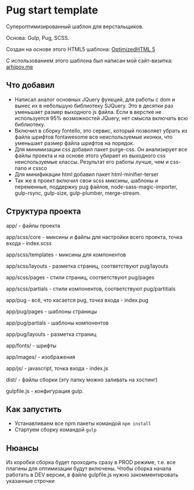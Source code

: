 # Pug start template
Супероптимизированный шаблон для верстальщиков. 

Основа: Gulp, Pug, SCSS.

Создан на основе этого HTML5 шаблона: [OptimizedHTML 5](https://github.com/agragregra/OptimizedHTML-5)

С использованием этого шаблона был написан мой сайт-визитка: [arhipov.me](https://arhipov.me)

## Что добавил
- Написал аналог основных JQuery функций, для работы с dom и вынес их в небольшую библиотеку SJQuery.
Это в десятки раз уменьшает размер выходного js файла. Если в верстке не используется 95% возможностей JQuery, нет смысла включать всю библиотеку.
- Включил в сборку fontello, это сервис, который позволяет убрать из файла шрифтов fontawesome все неиспользуемые иконки, что уменьшает размер файла шрифтов на порядок.
- Для минимизации css добавил пакет purge-css. Он анализирует все файлы проекта и на основе этого убирает из выходного css неиспользуемые классы. Результат его работы лучше, чем и css-nano и cssco
- Для минификации html добавил пакет html-minifier-terser
- Так же в проект включил свои scss миксины, шаблоны и переменные, поддержку pug файлов, node-sass-magic-importer, gulp-rsync, gulp-size, gulp-plumber, merge-stream.
## Структура проекта
app/ - файлы проекта

app/scss/core - миксины и файлы для настройки всего проекта, точка входа - index.scss

app/scss/templates - миксины для компонентов

app/scss/layouts - разметка страниц, соответствуют pug/layouts

app/scss/pages - стили страниц, соответствуют pug/pages

app/scss/partials - стили компонентов, соответствуют pug/partitials

app/pug - всё, что касается pug, точка входа - index.pug

app/pug/pages - шаблоны страницы

app/pug/partials - шаблоны компонентов

app/pug/layouts - разметка страниц

app/fonts/ - шрифты

app/images/ - изображения

app/js/ - javascript, точка входа - index.js

dist/ - файлы сборки (эту папку можно заливать на хостинг)


gulpfile.js - конфигурация gulp.

## Как запустить

- Устанавливаем все npm пакеты командой `npm install`
- Cтартуем сборку командой `gulp`


## Нюансы
Из коробки сборка будет проходить сразу в PROD режиме, т.е. все плагины для оптимизации будут включены.
Чтобы сборка начала работать в DEV версии, в файле gulpfile.js нужно закомментировать указанные строчки

